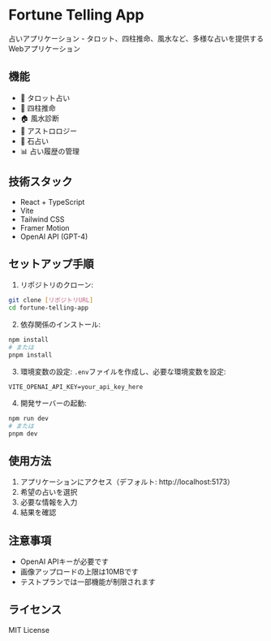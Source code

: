 # Fortune Telling App

占いアプリケーション - タロット、四柱推命、風水など、多様な占いを提供するWebアプリケーション

## 機能

- 🔮 タロット占い
- 📅 四柱推命
- 🏠 風水診断
- 🌟 アストロロジー
- 💎 石占い
- 📊 占い履歴の管理

## 技術スタック

- React + TypeScript
- Vite
- Tailwind CSS
- Framer Motion
- OpenAI API (GPT-4)

## セットアップ手順

1. リポジトリのクローン:
```bash
git clone [リポジトリURL]
cd fortune-telling-app
```

2. 依存関係のインストール:
```bash
npm install
# または
pnpm install
```

3. 環境変数の設定:
`.env`ファイルを作成し、必要な環境変数を設定:
```
VITE_OPENAI_API_KEY=your_api_key_here
```

4. 開発サーバーの起動:
```bash
npm run dev
# または
pnpm dev
```

## 使用方法

1. アプリケーションにアクセス（デフォルト: http://localhost:5173）
2. 希望の占いを選択
3. 必要な情報を入力
4. 結果を確認

## 注意事項

- OpenAI APIキーが必要です
- 画像アップロードの上限は10MBです
- テストプランでは一部機能が制限されます

## ライセンス

MIT License
